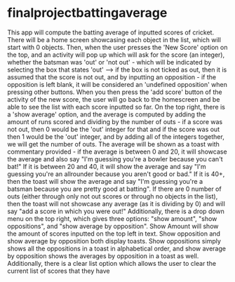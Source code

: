 # finalprojectbattingaverage
This app will compute the batting average of inputted scores of cricket. There will be a home screen showcasing each object in the list, which will start with 0 objects. Then, when the user presses the 'New Score' option on the top, and an activity will pop up which will ask for the score (an integer), whether the batsman was 'out' or 'not out' - which will be indicated by selecting the box that states 'out' --> if the box is not ticked as out, then it is assumed that the score is not out, and by inputting an opposition - if the opposition is left blank, it will be considered an 'undefined opposition' when pressing other buttons. When you then press the 'add score' button of the activity of the new score, the user will go back to the homescreen and be able to see the list with each score inputted so far. On the top right, there is a 'show average' option, and the average is computed by adding the amount of runs scored and dividing by the number of outs - if a score was not out, then 0 would be the 'out' integer for that and if the score was out then 1 would be the 'out' integer, and by adding all of the integers together, we will get the number of outs. The average will be shown as a toast with commentary provided - if the average is between 0 and 20, it will showcase the average and also say "I'm guessing you're a bowler because you can't bat!" If it is between 20 and 40, it will show the average and say "I'm guessing you're an allrounder because you aren't good or bad." If it is 40+, then the toast will show the average and say "I'm guessing you're a batsman because you are pretty good at batting". If there are 0 number of outs (either through only not out scores or through no objects in the list), then the toast will not showcase any average (as it is dividing by 0) and will say "add a score in which you were out!" Additionally, there is a drop down menu on the top right, which gives three options: "show amount", "show oppositions", and "show average by opposition". Show Amount will show the amount of scores inputted on the top left in text. Show opposition and show average by opposition both display toasts. Show oppositions simply shows all the oppositions in a toast in alphabetical order, and show average by opposition shows the averages by opposition in a toast as well. Additionally, there is a clear list option which allows the user to clear the current list of scores that they have
